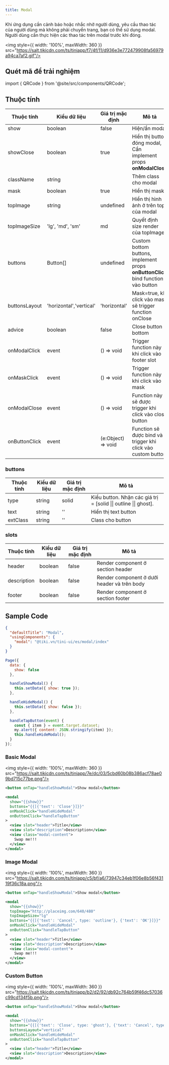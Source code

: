 ```yaml
---
title: Modal
---
```


Khi ứng dụng cần cảnh báo hoặc nhắc nhở người dùng, yêu cầu thao tác của người dùng mà không phải chuyển trang, bạn có thể sử dụng modal.
Người dùng cần thực hiện các thao tác trên modal trước khi đóng.

<img style={{ width: '100%', maxWidth: 360 }} src="https://salt.tikicdn.com/ts/tiniapp/f7/4f/11/d936e3e772479908fa56979a94ca7af2.gif"/>

## Quét mã để trải nghiệm

import { QRCode } from '@site/src/components/QRCode';

<QRCode page="pages/component/advance/modal/index" />

## Thuộc tính

| Thuộc tính    | Kiểu dữ liệu            | Giá trị mặc định   | Mô tả                                                                             |
| ------------- | ----------------------- | ------------------ | --------------------------------------------------------------------------------- |
| show          | boolean                 | false              | Hiện/ẩn modal                                                                     |
| showClose     | boolean                 | true               | Hiển thị button đóng modal, Cần implement props **onModalClose**                  |
| className     | string                  |                    | Thêm class cho modal                                                              |
| mask          | boolean                 | true               | Hiển thị mask                                                                     |
| topImage      | string                  | undefined          | Hiển thị hình ảnh ở trên top của modal                                            |
| topImageSize  | 'lg', 'md', 'sm'        | md                 | Quyết định size render của topImage                                               |
| buttons       | Button[]                | undefined          | Custom bottom buttons, implement props **onButtonClick** bind function vào button |
| buttonsLayout | 'horizontal','vertical' | 'horizontal'       | Mask=true, khi click vào mask sẽ trigger function onClose                         |
| advice        | boolean                 | false              | Close button ở bottom                                                             |
| onModalClick  | event                   | () => void         | Trigger function này khi click vào footer slot                                    |
| onMaskClick   | event                   | () => void         | Trigger function này khi click vào mask                                           |
| onModalClose  | event                   | () => void         | Function này sẽ được trigger khi click vào close button                           |
| onButtonClick | event                   | (e:Object) => void | Function sẽ được bind và trigger khi click vào custom button                      |

### buttons

| Thuộc tính   | Kiểu dữ liệu   | Giá trị mặc định | Mô tả                                                      |
| -------- | ------ | ------------- | ---------------------------------------------------------------- |
| type     | string | solid         | Kiểu button. Nhận các giá trị = [solid \|\| outline \|\| ghost]. |
| text     | string | ''            | Hiển thị text button                                             |
| extClass | string | ''            | Class cho button                                                 |

### slots

| Thuộc tính      | Kiểu dữ liệu   | Giá trị mặc định | Mô tả                                   |
| ----------- | ------- | ------------- | ------------------------------------------- |
| header      | boolean | false         | Render component ở section header           |
| description | boolean | false         | Render component ở dưới header và trên body |
| footer      | boolean | false         | Render component ở section footer           |

## Sample Code

```json title=index.json
{
  "defaultTitle": "Modal",
  "usingComponents": {
    "modal": "@tiki.vn/tini-ui/es/modal/index"
  }
}
```

```js title=index.js
Page({
  data: {
    show: false
  },

  handleShowModal() {
    this.setData({ show: true });
  },

  handleHideModal() {
    this.setData({ show: false });
  },

  handleTapButton(event) {
    const { item } = event.target.dataset;
    my.alert({ content: JSON.stringify(item) });
    this.handleHideModal();
  }
});
```

### Basic Modal

<img style={{ width: '100%', maxWidth: 360 }} src="https://salt.tikicdn.com/ts/tiniapp/7e/dc/03/5cbd60b08b386acf78ae09bd715c77be.png"/>


```xml title=index.txml
<button onTap="handleShowModal">Show modal</button>

<modal
  show="{{show}}"
  buttons="{{[{'text': 'Close'}]}}"
  onMaskClick="handleHideModal"
  onButtonClick="handleTapButton"
>
  <view slot="header">Title</view>
  <view slot="description">Description</view>
  <view class="modal-content">
    Swap me!!!
  </view>
</modal>
```

### Image Modal

<img style={{ width: '100%', maxWidth: 360 }} src="https://salt.tikicdn.com/ts/tiniapp/c5/bf/a6/73947c34eb1f06e8b56f43119f36c18a.png"/>

```xml title=index.txml
<button onTap="handleShowModal">Show modal</button>

<modal
  show="{{show}}"
  topImage="http://placeimg.com/640/480"
  topImageSize="lg"
  buttons="{{[{'text': 'Cancel', type: 'outline'}, {'text': 'OK'}]}}"
  onMaskClick="handleHideModal"
  onButtonClick="handleTapButton"
>
  <view slot="header">Title</view>
  <view slot="description">Description</view>
  <view class="modal-content">
    Swap me!!!
  </view>
</modal>

```

### Custom Button

<img style={{ width: '100%', maxWidth: 360 }} src="https://salt.tikicdn.com/ts/tiniapp/b2/d2/92/db92c764b59f46dc57036c99cd134f5b.png"/>


```xml title=index.txml
<button onTap="handleShowModal">Show modal</button>

<modal
  show="{{show}}"
  buttons="{{[{'text': 'Close', type: 'ghost'}, {'text': 'Cancel', type: 'outline'}, {'text': 'OK'}]}}"
  buttonsLayout="vertical"
  onMaskClick="handleHideModal"
  onButtonClick="handleTapButton"
>
  <view slot="header">Title</view>
  <view slot="description">Description</view>
</modal>
```


